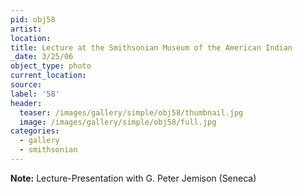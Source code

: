 ```yaml
---
pid: obj58
artist:
location:
title: Lecture at the Smithsonian Museum of the American Indian
_date: 3/25/06
object_type: photo
current_location:
source:
label: '58'
header:
  teaser: /images/gallery/simple/obj58/thumbnail.jpg
  image: /images/gallery/simple/obj58/full.jpg
categories:
  - gallery
  - smithsonian
---
```

**Note:**
Lecture-Presentation with G. Peter Jemison (Seneca)
